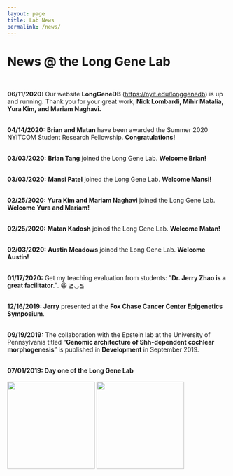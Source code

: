 ```yaml
---
layout: page
title: Lab News
permalink: /news/
--- 
```


# News @ the Long Gene Lab<br>
  <br>
  
  **06/11/2020:**  Our website **LongGeneDB** (https://nyit.edu/longgenedb) is up and running.  Thank you for your great work, **Nick Lombardi, Mihir Matalia, Yura Kim, and Mariam Naghavi.** <br>
  <br>
  
  **04/14/2020:**  **Brian and Matan** have been awarded the Summer 2020 NYITCOM Student Research Fellowship. **Congratulations!** <br>
  <br>
  
  **03/03/2020:**  **Brian Tang** joined the Long Gene Lab. **Welcome Brian!** <br>
  <br>
  
  **03/03/2020:**  **Mansi Patel** joined the Long Gene Lab. **Welcome Mansi!** <br>
  <br>
  
  **02/25/2020:**  **Yura Kim and Mariam Naghavi** joined the Long Gene Lab. **Welcome Yura and Mariam!** <br>
  <br>
  
  **02/25/2020:**  **Matan Kadosh** joined the Long Gene Lab. **Welcome Matan!** <br>
  <br>
  
  **02/03/2020:**  **Austin Meadows** joined the Long Gene Lab. **Welcome Austin!** <br>
  <br>
  
 **01/17/2020:**  Get my teaching evaluation from students: "**Dr. Jerry Zhao is a great facilitator.**". 😀 ≧◡≦ <br>
  <br>
  
 **12/16/2019:  Jerry** presented at the **Fox Chase Cancer Center Epigenetics Symposium**.<br>
  <br>
 
 **09/19/2019:**  The collaboration with the Epstein lab at the University of Pennsylvania titled “**Genomic architecture of Shh-dependent cochlear morphogenesis**” is published in **Development** in September 2019.<br>
  <br>
 
**07/01/2019:  Day one of the Long Gene Lab**<br>
 <br>
<img width="200" src="/img/Day1_1.jpg" data-action="zoom">
<img width="200" src="/img/Day1_2.jpg" data-action="zoom">


